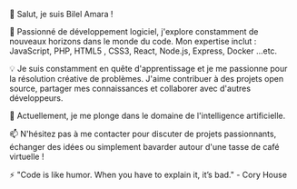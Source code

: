 👋 Salut, je suis Bilel Amara !

🚀 Passionné de développement logiciel, j'explore constamment de nouveaux horizons dans le monde du code. Mon expertise inclut : JavaScript, PHP, HTML5 , CSS3, React, Node.js, Express, Docker ...etc.

💡 Je suis constamment en quête d'apprentissage et je me passionne pour la résolution créative de problèmes. J'aime contribuer à des projets open source, partager mes connaissances et collaborer avec d'autres développeurs.

🌱 Actuellement, je me plonge dans le domaine de l'intelligence artificielle.

📫 N'hésitez pas à me contacter pour discuter de projets passionnants, échanger des idées ou simplement bavarder autour d'une tasse de café virtuelle !

⚡ "Code is like humor. When you have to explain it, it’s bad." - Cory House
